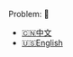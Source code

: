 Problem: :link: 
- [:cn:中文](https://leetcode-cn.com/problems/remove-duplicates-from-sorted-list)
- [:us:English](https://leetcode.com/problems/remove-duplicates-from-sorted-list)